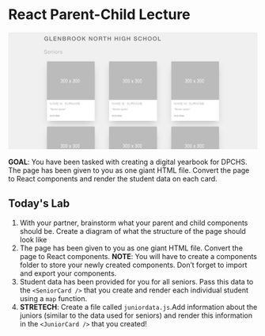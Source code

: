 # React Parent-Child Lecture

![Yearbook Preview](./yearbookpreview.png)

**GOAL**: You have been tasked with creating a digital yearbook for DPCHS. The page has been given to you as one giant HTML file. Convert the page to React components and render the student data on each card.

## Today's Lab

1. With your partner, brainstorm what your parent and child components should be. Create a diagram of what the structure of the page should look like
2. The page has been given to you as one giant HTML file. Convert the page to React components. **NOTE**: You will have to create a components folder to store your newly created components. Don’t forget to import and export your components.
3. Student data has been provided for you for all seniors. Pass this data to the `<SeniorCard />` that you create and render each individual student using a `map` function.
4. **STRETECH**: Create a file called `juniordata.js`.Add information about the juniors (similar to the data used for seniors) and render this information in the `<JuniorCard />` that you created!
